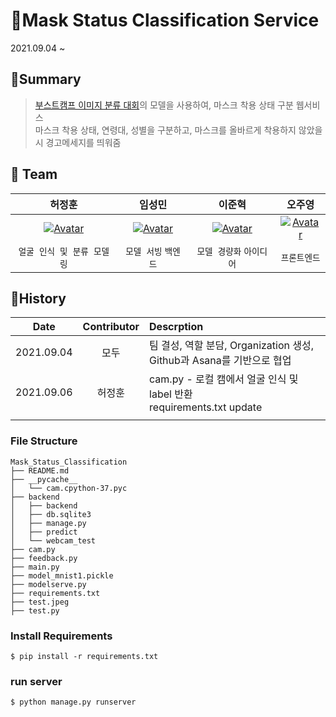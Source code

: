# 🌟Mask Status Classification Service

2021.09.04 ~

## 📑Summary

> [부스트캠프 이미지 분류 대회](https://github.com/boostcampaitech2/image-classification-level1-12/tree/server-hun)의 모델을 사용하여, 마스크 착용 상태 구분 웹서비스  
> 마스크 착용 상태, 연령대, 성별을 구분하고, 마스크를 올바르게 착용하지 않았을 시 경고메세지를 띄워줌  

## 👋 Team

|                            허정훈                            |                            임성민                            |                            이준혁                            |                            오주영                            |
| :----------------------------------------------------------: | :----------------------------------------------------------: | :----------------------------------------------------------: | :----------------------------------------------------------: |
| [![Avatar](https://avatars.githubusercontent.com/u/54921730?v=4)](https://github.com/herjh0405) | [![Avatar](https://avatars.githubusercontent.com/u/49228132?v=4)](https://github.com/mickeyshoes) | [![Avatar](https://avatars.githubusercontent.com/u/49234207?v=4)](https://github.com/kmouleejunhyuk) | [![Avatar](https://avatars.githubusercontent.com/u/69762559?v=4)](https://github.com/Jy0923) |
|                  `얼굴 인식 및 분류 모델링`                  |                     `모델 서빙` `백엔드`                     |                   `모델 경량화` `아이디어`                   |                         `프론트엔드`                         |

## 📅History

|    Date    | Contributor | Descrption                                                   |
| :--------: | :---------: | :----------------------------------------------------------- |
| 2021.09.04 |    모두     | 팀 결성, 역할 분담, Organization 생성, Github과 Asana를 기반으로 협업 |
| 2021.09.06 |   허정훈    | cam.py - 로컬 캠에서 얼굴 인식 및 label 반환<br />requirements.txt update |
|            |             |                                                              |

### File Structure
```text
Mask_Status_Classification
├── README.md
├── __pycache__
│   └── cam.cpython-37.pyc
├── backend
│   ├── backend
│   ├── db.sqlite3
│   ├── manage.py
│   ├── predict
│   └── webcam_test
├── cam.py
├── feedback.py
├── main.py
├── model_mnist1.pickle
├── modelserve.py
├── requirements.txt
├── test.jpeg
├── test.py
```

### Install Requirements
```
$ pip install -r requirements.txt
```

### run server

```
$ python manage.py runserver
```